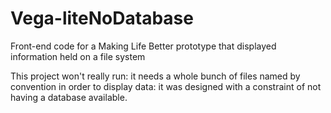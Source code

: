 # Vega-liteNoDatabase
Front-end code for a Making Life Better prototype that displayed information held on a file system

This project won't really run: it needs a whole bunch of files named by convention in order to display data: it was designed with a constraint of not having a database available.
